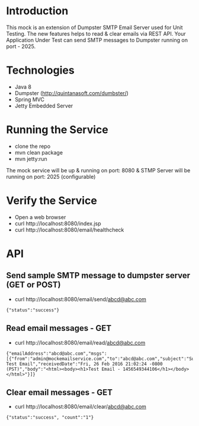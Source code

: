 # Introduction

This mock is an extension of Dumpster SMTP Email Server used for Unit Testing. The new features helps to read & clear emails via REST API. Your Application Under Test can send SMTP messages to Dumpster running on port - 2025.

# Technologies

- Java 8
- Dumpster (http://quintanasoft.com/dumbster/)
- Spring MVC
- Jetty Embedded Server

# Running the Service

- clone the repo
- mvn clean package
- mvn jetty:run

The mock service will be up & running on port: 8080 & STMP Server will be running on port: 2025 (configurable)

# Verify the Service

- Open a web browser
- curl http://localhost:8080/index.jsp
- curl http://localhost:8080/email/healthcheck

# API

## Send sample SMTP message to dumpster server (GET or POST)
- curl http://localhost:8080/email/send/abcd@abc.com
````
{"status":"success"}
````

## Read email messages - GET
- curl http://localhost:8080/email/read/abcd@abc.com

````
{"emailAddress":"abcd@abc.com","msgs":[{"from":"admin@mockemailservice.com","to":"abcd@abc.com","subject":"Subject: Test Email","receivedDate":"Fri, 26 Feb 2016 21:02:24 -0800 (PST)","body":"<html><body><h1>Test Email - 1456549344106</h1></body></html>"}]}
````

## Clear email messages - GET
- curl http://localhost:8080/email/clear/abcd@abc.com
````
{"status":"success", "count":"1"}
````


